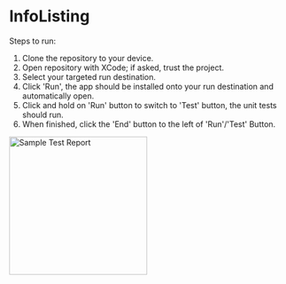 # InfoListing

Steps to run:
1. Clone the repository to your device.
2. Open repository with XCode; if asked, trust the project.
3. Select your targeted run destination.
4. Click 'Run', the app should be installed onto your run destination and automatically open.
5. Click and hold on 'Run' button to switch to 'Test' button, the unit tests should run.
6. When finished, click the 'End' button to the left of 'Run'/'Test' Button.

<img width="249" alt="Sample Test Report" src="https://github.com/GefeiSHEN/InfoListing/assets/35111787/72f08dab-ef37-431f-8a9d-5cc3c4bf2f80">
